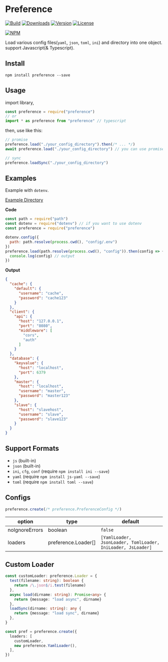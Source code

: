 # Preference

[![Build](https://travis-ci.org/corgidisco/preference.svg?branch=master)](https://travis-ci.org/corgidisco/preference)
[![Downloads](https://img.shields.io/npm/dt/preference.svg)](https://npmcharts.com/compare/preference?minimal=true)
[![Version](https://img.shields.io/npm/v/preference.svg)](https://www.npmjs.com/package/preference)
[![License](https://img.shields.io/npm/l/preference.svg)](https://www.npmjs.com/package/preference)

[![NPM](https://nodei.co/npm/preference.png)](https://www.npmjs.com/package/preference)

Load various config files(`yaml`, `json`, `toml`, `ini`) and directory into one object. support Javascript(& Typescript).

## Install

```
npm install preference --save
```

## Usage

import library,

```ts
const preference = require("preference") 
// or
import * as preference from "preference" // typescript
```

then, use like this:

```js
// promise
preference.load("./your_config_directory").then(/* ... */)
await preference.load("./your_config_directory") // you can use promise by await

// sync
preference.loadSync("./your_config_directory")
```

## Examples

Example with `dotenv`.

[Example Directory](https://github.com/corgidisco/preference/tree/master/test/stubs/service)

**Code**

```js
const path = require("path")
const dotenv = require("dotenv") // if you want to use dotenv
const preference = require("preference")

dotenv.config({
  path: path.resolve(process.cwd(), "config/.env")
})
preference.load(path.resolve(process.cwd(), "config")).then(config => {
  console.log(config) // output
})
```

**Output**

```json
{
  "cache": {
    "default": {
      "username": "cache",
      "password": "cache123"
    }
  },
  "client": {
    "api": {
      "host": "127.0.0.1",
      "port": "8080",
      "middleware": [
        "cors",
        "auth"
      ]
    }
  },
  "database": {
    "keyvalue": {
      "host": "localhost",
      "port": 6379
    },
    "master": {
      "host": "localhost",
      "username": "master",
      "password": "master123"
    },
    "slave": {
      "host": "slavehost",
      "username": "slave",
      "password": "slave123"
    }
  }
}
```

## Support Formats

- `js` (built-in)
- `json` (built-in)
- `ini`, `cfg`, `conf` (require `npm install ini --save`)
- `yaml` (require `npm install js-yaml --save`)
- `toml` (require `npm install toml --save`)

## Configs

```typescript
preference.create(/* preference.PreferenceConfig */)
```

option         | type                 | default
-------------- | -------------------- | ------------------------------------------------
noIgnoreErrors | boolean              | `false`
loaders        | preference.Loader[]  | `[YamlLoader, JsonLoader, TomlLoader, IniLoader, JsLoader]`

## Custom Loader

```ts
const customLoader: preference.Loader = {
  test(filename: string): boolean {
    return /\.json$/i.test(filename)
  },
  async load(dirname: string): Promise<any> {
    return {message: "load async", dirname}
  },
  loadSync(dirname: string): any {
    return {message: "load sync", dirname}
  },
}

const pref = preference.create({
  loaders: [
    customLoader,
    new preference.YamlLoader(),
  ],
})
```
